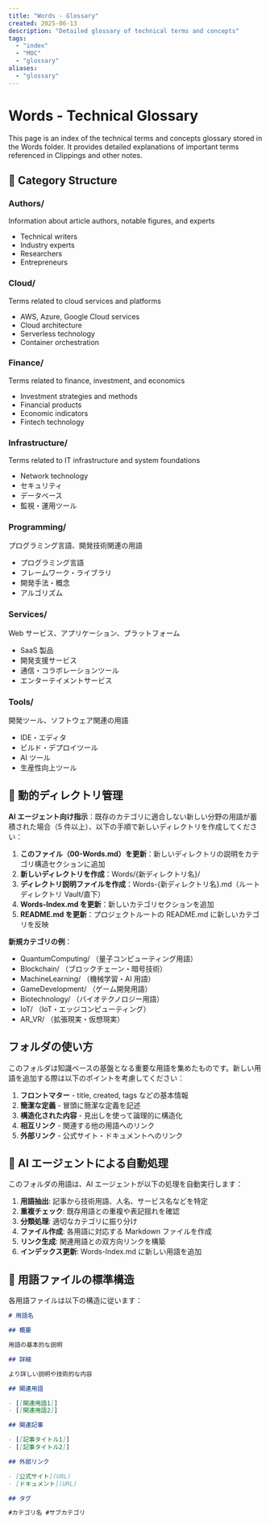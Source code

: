 ```yaml
---
title: "Words - Glossary"
created: 2025-06-13
description: "Detailed glossary of technical terms and concepts"
tags:
  - "index"
  - "MOC"
  - "glossary"
aliases:
  - "glossary"
---
```


# Words - Technical Glossary

This page is an index of the technical terms and concepts glossary stored in the Words folder. It provides detailed explanations of important terms referenced in Clippings and other notes.

## 📁 Category Structure

### Authors/

Information about article authors, notable figures, and experts

- Technical writers
- Industry experts
- Researchers
- Entrepreneurs

### Cloud/

Terms related to cloud services and platforms

- AWS, Azure, Google Cloud services
- Cloud architecture
- Serverless technology
- Container orchestration

### Finance/

Terms related to finance, investment, and economics

- Investment strategies and methods
- Financial products
- Economic indicators
- Fintech technology

### Infrastructure/

Terms related to IT infrastructure and system foundations

- Network technology
- セキュリティ
- データベース
- 監視・運用ツール

### Programming/

プログラミング言語、開発技術関連の用語

- プログラミング言語
- フレームワーク・ライブラリ
- 開発手法・概念
- アルゴリズム

### Services/

Web サービス、アプリケーション、プラットフォーム

- SaaS 製品
- 開発支援サービス
- 通信・コラボレーションツール
- エンターテイメントサービス

### Tools/

開発ツール、ソフトウェア関連の用語

- IDE・エディタ
- ビルド・デプロイツール
- AI ツール
- 生産性向上ツール

## 🔄 動的ディレクトリ管理

**AI エージェント向け指示**：既存のカテゴリに適合しない新しい分野の用語が蓄積された場合（5 件以上）、以下の手順で新しいディレクトリを作成してください：

1. **このファイル（00-Words.md）を更新**：新しいディレクトリの説明をカテゴリ構造セクションに追加
2. **新しいディレクトリを作成**：Words/{新ディレクトリ名}/
3. **ディレクトリ説明ファイルを作成**：Words-{新ディレクトリ名}.md（ルートディレクトリ Vault/直下）
4. **Words-Index.md を更新**：新しいカテゴリセクションを追加
5. **README.md を更新**：プロジェクトルートの README.md に新しいカテゴリを反映

**新規カテゴリの例**：

- QuantumComputing/ （量子コンピューティング用語）
- Blockchain/ （ブロックチェーン・暗号技術）
- MachineLearning/ （機械学習・AI 用語）
- GameDevelopment/ （ゲーム開発用語）
- Biotechnology/ （バイオテクノロジー用語）
- IoT/ （IoT・エッジコンピューティング）
- AR_VR/ （拡張現実・仮想現実）

## フォルダの使い方

このフォルダは知識ベースの基盤となる重要な用語を集めたものです。新しい用語を追加する際は以下のポイントを考慮してください：

1. **フロントマター** - title, created, tags などの基本情報
2. **簡潔な定義** - 冒頭に簡潔な定義を記述
3. **構造化された内容** - 見出しを使って論理的に構造化
4. **相互リンク** - 関連する他の用語へのリンク
5. **外部リンク** - 公式サイト・ドキュメントへのリンク

## 🔧 AI エージェントによる自動処理

このフォルダの用語は、AI エージェントが以下の処理を自動実行します：

1. **用語抽出**: 記事から技術用語、人名、サービス名などを特定
2. **重複チェック**: 既存用語との重複や表記揺れを確認
3. **分類処理**: 適切なカテゴリに振り分け
4. **ファイル作成**: 各用語に対応する Markdown ファイルを作成
5. **リンク生成**: 関連用語との双方向リンクを構築
6. **インデックス更新**: Words-Index.md に新しい用語を追加

## 📝 用語ファイルの標準構造

各用語ファイルは以下の構造に従います：

```markdown
# 用語名

## 概要

用語の基本的な説明

## 詳細

より詳しい説明や技術的な内容

## 関連用語

- [[関連用語1]]
- [[関連用語2]]

## 関連記事

- [[記事タイトル1]]
- [[記事タイトル2]]

## 外部リンク

- [公式サイト](URL)
- [ドキュメント](URL)

## タグ

#カテゴリ名 #サブカテゴリ
```
